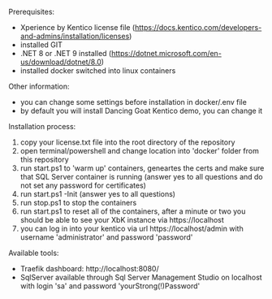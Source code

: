 Prerequisites:

- Xperience by Kentico license file (https://docs.kentico.com/developers-and-admins/installation/licenses)
- installed GIT
- .NET 8 or .NET 9 installed (https://dotnet.microsoft.com/en-us/download/dotnet/8.0) 
- installed docker switched into linux containers

Other information:
- you can change some settings before installation in docker/.env file
- by default you will install Dancing Goat Kentico demo, you can change it

Installation process:

1) copy your license.txt file into the root directory of the repository
2) open terminal/powershell and change location into 'docker' folder from this repository
3) run start.ps1 to 'warm up' containers, geneartes the certs and make sure that SQL Server container is running (answer yes to all questions and do not set any password for certificates)
4) run start.ps1 -Init (answer yes to all questions)
5) run stop.ps1 to stop the containers
6) run start.ps1 to reset all of the containers, after a minute or two you should be able to see your XbK instance via https://localhost
7) you can log in into your kentico via url https://localhost/admin with username 'administrator' and password 'password'

Available tools:
- Traefik dashboard: http://localhost:8080/
- SqlServer available through Sql Server Management Studio on localhost with login 'sa' and password 'yourStrong(!)Password'
